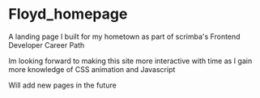 # Floyd_homepage
A landing page I built for my hometown as part of scrimba's Frontend Developer Career Path

Im looking forward to making this site more interactive with time as I gain more knowledge of CSS animation and Javascript

Will add new pages in the future
